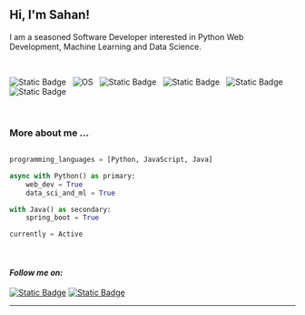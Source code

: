 <h2> Hi, I'm Sahan!</h2>
<p>I am a seasoned Software Developer interested in Python Web Development, Machine Learning and Data Science.<a href="http://www.unb.br"></a></br></p></br>

![Static Badge](https://img.shields.io/badge/Python%20Web%20Framework-Django?logo=Django&label=Django)&nbsp;&nbsp;
![OS](https://img.shields.io/badge/OS-Linux-informational?style=flat-square&logo=linux&logoColor=white)&nbsp;&nbsp;
![Static Badge](https://img.shields.io/badge/Data%20Science-Django?label=Python&color=00b359)&nbsp;&nbsp;
![Static Badge](https://img.shields.io/badge/Python%20Web%20Framework-Django?logo=FastApi&label=FastAPI&color=blue)&nbsp;&nbsp;
![Static Badge](https://img.shields.io/badge/Machine%20Learning-Django?logo=Machine%20Learning&label=Python&color=red)&nbsp;&nbsp;
![Static Badge](https://img.shields.io/badge/JavaScript-Django?style=flat-square&logo=react&logoColor=white&label=React&color=e600e6)&nbsp;&nbsp;



<br />

### More about me ...  

```python

programming_languages = [Python, JavaScript, Java]

async with Python() as primary:
    web_dev = True
    data_sci_and_ml = True

with Java() as secondary:
    spring_boot = True

currently = Active
```
<br/>

#### <em>**Follow me on:**</em> 

[![Static Badge](https://img.shields.io/badge/%20-Django?style=social&logo=Linkedin&logoColor=blue&label=Linkedin&color=00b359)](https://www.linkedin.com/in/sahanlk/)
[![Static Badge](https://img.shields.io/badge/%20-Django?style=social&logo=Medium&logoColor=black&label=Medium&color=00b359)](https://medium.com/@sahanlksk)

---

